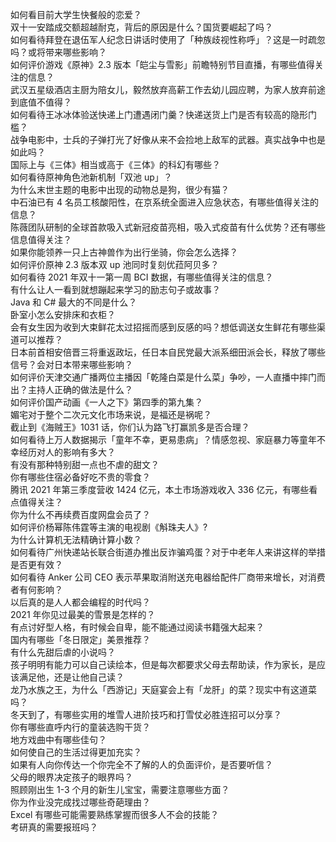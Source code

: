 如何看目前大学生快餐般的恋爱？  
双十一安踏成交额超越耐克，背后的原因是什么？国货要崛起了吗？  
如何看待拜登在退伍军人纪念日讲话时使用了「种族歧视性称呼」？这是一时疏忽吗？或将带来哪些影响？  
如何评价游戏《原神》2.3 版本「皑尘与雪影」前瞻特别节目直播，有哪些值得关注的信息？  
武汉五星级酒店主厨为陪女儿，毅然放弃高薪工作去幼儿园应聘，为家人放弃前途到底值不值得？  
如何看待王冰冰体验送快递上门遭遇闭门羹？快递送货上门是否有较高的隐形门槛？  
战争电影中，士兵的子弹打光了好像从来不会捡地上敌军的武器。真实战争中也是如此吗？  
国际上与《三体》相当或高于《三体》的科幻有哪些？  
如何看待原神角色池新机制「双池 up」？  
为什么末世主题的电影中出现的动物总是狗，很少有猫？  
中石油已有 4 名员工核酸阳性，在京系统全面进入应急状态，有哪些值得关注的信息？  
陈薇团队研制的全球首款吸入式新冠疫苗亮相，吸入式疫苗有什么优势？还有哪些信息值得关注？  
如果你能领养一只上古神兽作为出行坐骑，你会怎么选择？  
如何评价原神 2.3 版本双 up 池同时复刻优菈阿贝多？  
如何看待 2021 年双十一第一周 BCI 数据，有哪些值得关注的信息？  
有什么让人一看到就想蹦起来学习的励志句子或故事？  
Java 和 C# 最大的不同是什么？  
卧室小怎么安排床和衣柜？  
会有女生因为收到大束鲜花太过招摇而感到反感的吗？想低调送女生鲜花有哪些渠道可以推荐？  
日本前首相安倍晋三将重返政坛，任日本自民党最大派系细田派会长，释放了哪些信号？会对日本带来哪些影响？  
如何评价天津交通广播两位主播因「乾隆白菜是什么菜」争吵，一人直播中摔门而出？主持人正确的做法是什么？  
如何评价国产动画《一人之下》第四季的第九集？  
媚宅对于整个二次元文化市场来说，是福还是祸呢？  
截止到《海贼王》1031 话，你们认为路飞打赢凯多是否合理？  
如何看待上万人数据揭示「童年不幸，更易患病」？情感忽视、家庭暴力等童年不幸经历对人的影响有多大？  
有没有那种特别甜一点也不虐的甜文？  
你有哪些住宿必备好吃不贵的零食？  
腾讯 2021 年第三季度营收 1424 亿元，本土市场游戏收入 336 亿元，有哪些看点值得关注？  
你为什么不再续费百度网盘会员了？  
如何评价杨幂陈伟霆等主演的电视剧《斛珠夫人》?  
为什么计算机无法精确计算小数？  
如何看待广州快递站长联合街道办推出反诈骗鸡蛋？对于中老年人来讲这样的举措是否更有效？  
如何看待 Anker 公司 CEO 表示苹果取消附送充电器给配件厂商带来增长，对消费者有何影响？  
以后真的是人人都会编程的时代吗？  
2021 年你见过最美的雪景是怎样的？  
有点讨好型人格，有时候会自卑，能不能通过阅读书籍强大起来？  
国内有哪些「冬日限定」美景推荐？  
有什么先甜后虐的小说吗？  
孩子明明有能力可以自己读绘本，但是每次都要求父母去帮助读，作为家长，是应该满足他，还是让他自己读？  
龙乃水族之王，为什么「西游记」天庭宴会上有「龙肝」的菜？现实中有这道菜吗？  
冬天到了，有哪些实用的堆雪人进阶技巧和打雪仗必胜连招可以分享？  
你有哪些直呼内行的童装选购干货？  
地方戏曲中有哪些佳句？  
如何使自己的生活过得更加充实？  
如果有人向你传达一个你完全不了解的人的负面评价，是否要听信？  
父母的眼界决定孩子的眼界吗？  
照顾刚出生 1-3 个月的新生儿宝宝，需要注意哪些方面？  
你为作业没完成找过哪些奇葩理由？  
Excel 有哪些可能需要熟练掌握而很多人不会的技能？  
考研真的需要报班吗？  

